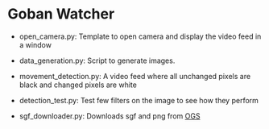 # Goban Watcher

- open_camera.py: Template to open camera and display the video feed in a window

- data_generation.py: Script to generate images.
- movement_detection.py: A video feed where all unchanged pixels are black and changed pixels are white
- detection_test.py: Test few filters on the image to see how they perform

- sgf_downloader.py: Downloads sgf and png from [OGS](https://online-go.com)
